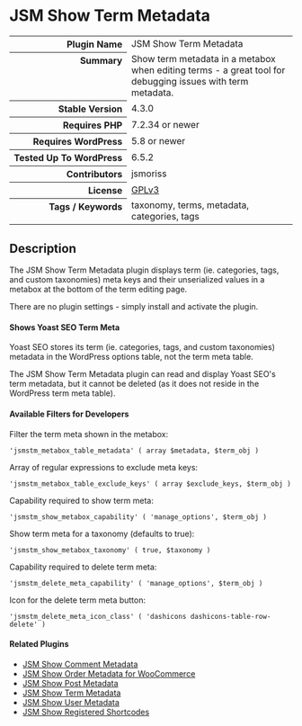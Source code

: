 <h1>JSM Show Term Metadata</h1>

<table>
<tr><th align="right" valign="top" nowrap>Plugin Name</th><td>JSM Show Term Metadata</td></tr>
<tr><th align="right" valign="top" nowrap>Summary</th><td>Show term metadata in a metabox when editing terms - a great tool for debugging issues with term metadata.</td></tr>
<tr><th align="right" valign="top" nowrap>Stable Version</th><td>4.3.0</td></tr>
<tr><th align="right" valign="top" nowrap>Requires PHP</th><td>7.2.34 or newer</td></tr>
<tr><th align="right" valign="top" nowrap>Requires WordPress</th><td>5.8 or newer</td></tr>
<tr><th align="right" valign="top" nowrap>Tested Up To WordPress</th><td>6.5.2</td></tr>
<tr><th align="right" valign="top" nowrap>Contributors</th><td>jsmoriss</td></tr>
<tr><th align="right" valign="top" nowrap>License</th><td><a href="https://www.gnu.org/licenses/gpl.txt">GPLv3</a></td></tr>
<tr><th align="right" valign="top" nowrap>Tags / Keywords</th><td>taxonomy, terms, metadata, categories, tags</td></tr>
</table>

<h2>Description</h2>

<p>The JSM Show Term Metadata plugin displays term (ie. categories, tags, and custom taxonomies) meta keys and their unserialized values in a metabox at the bottom of the term editing page.</p>

<p>There are no plugin settings - simply install and activate the plugin.</p>

<h4>Shows Yoast SEO Term Meta</h4>

<p>Yoast SEO stores its term (ie. categories, tags, and custom taxonomies) metadata in the WordPress options table, not the term meta table.</p>

<p>The JSM Show Term Metadata plugin can read and display Yoast SEO's term metadata, but it cannot be deleted (as it does not reside in the WordPress term meta table).</p>

<h4>Available Filters for Developers</h4>

<p>Filter the term meta shown in the metabox:</p>

<pre><code>'jsmstm_metabox_table_metadata' ( array $metadata, $term_obj )</code></pre>

<p>Array of regular expressions to exclude meta keys:</p>

<pre><code>'jsmstm_metabox_table_exclude_keys' ( array $exclude_keys, $term_obj )</code></pre>

<p>Capability required to show term meta:</p>

<pre><code>'jsmstm_show_metabox_capability' ( 'manage_options', $term_obj )</code></pre>

<p>Show term meta for a taxonomy (defaults to true):</p>

<pre><code>'jsmstm_show_metabox_taxonomy' ( true, $taxonomy )</code></pre>

<p>Capability required to delete term meta:</p>

<pre><code>'jsmstm_delete_meta_capability' ( 'manage_options', $term_obj )</code></pre>

<p>Icon for the delete term meta button:</p>

<pre><code>'jsmstm_delete_meta_icon_class' ( 'dashicons dashicons-table-row-delete' )</code></pre>

<h4>Related Plugins</h4>

<ul>
<li><a href="https://wordpress.org/plugins/jsm-show-comment-meta/">JSM Show Comment Metadata</a></li>
<li><a href="https://wordpress.org/plugins/jsm-show-order-meta/">JSM Show Order Metadata for WooCommerce</a></li>
<li><a href="https://wordpress.org/plugins/jsm-show-post-meta/">JSM Show Post Metadata</a></li>
<li><a href="https://wordpress.org/plugins/jsm-show-term-meta/">JSM Show Term Metadata</a></li>
<li><a href="https://wordpress.org/plugins/jsm-show-user-meta/">JSM Show User Metadata</a></li>
<li><a href="https://wordpress.org/plugins/jsm-show-registered-shortcodes/">JSM Show Registered Shortcodes</a></li>
</ul>

